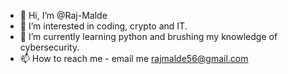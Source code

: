 - 👋 Hi, I’m @Raj-Malde
- 👀 I’m interested in coding, crypto and IT.
- 🌱 I’m currently learning python and brushing my knowledge of cybersecurity.
- 📫 How to reach me - email me rajmalde56@gmail.com
<!---
Raj-Malde/Raj-Malde is a ✨ special ✨ repository because its `README.md` (this file) appears on your GitHub profile.
You can click the Preview link to take a look at your changes.
--->
